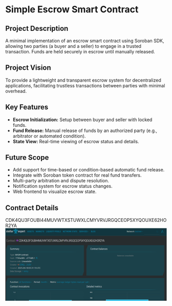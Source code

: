 # Simple Escrow Smart Contract

## Project Description

A minimal implementation of an escrow smart contract using Soroban SDK, allowing two parties (a buyer and a seller) to engage in a trusted transaction. Funds are held securely in escrow until manually released.

## Project Vision

To provide a lightweight and transparent escrow system for decentralized applications, facilitating trustless transactions between parties with minimal overhead.

## Key Features

- **Escrow Initialization:** Setup between buyer and seller with locked funds.
- **Fund Release:** Manual release of funds by an authorized party (e.g., arbitrator or automated condition).
- **State View:** Real-time viewing of escrow status and details.

## Future Scope

- Add support for time-based or condition-based automatic fund release.
- Integrate with Soroban token contract for real fund transfers.
- Multi-party arbitration and dispute resolution.
- Notification system for escrow status changes.
- Web frontend to visualize escrow state.

## Contract Details
CDK4QU3FOUBI44MUVWTXSTUWXLCMYVRVJRGQCEOP5XYQOUXE62HOR2YA
![alt text](image.png)